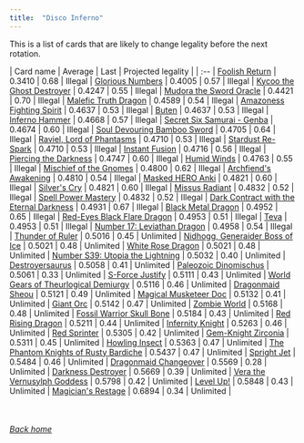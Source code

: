 ```yaml
---
title:  "Disco Inferno"
---
```


This is a list of cards that are likely to change legality before the next rotation.

| Card name | Average | Last | Projected legality |
| :-- |
[Foolish Return](https://db.ygoprodeck.com/card/?search=Foolish%20Return) | 0.3410 | 0.68 | Illegal |
[Glorious Numbers](https://db.ygoprodeck.com/card/?search=Glorious%20Numbers) | 0.4005 | 0.57 | Illegal |
[Kycoo the Ghost Destroyer](https://db.ygoprodeck.com/card/?search=Kycoo%20the%20Ghost%20Destroyer) | 0.4247 | 0.55 | Illegal |
[Mudora the Sword Oracle](https://db.ygoprodeck.com/card/?search=Mudora%20the%20Sword%20Oracle) | 0.4421 | 0.70 | Illegal |
[Malefic Truth Dragon](https://db.ygoprodeck.com/card/?search=Malefic%20Truth%20Dragon) | 0.4589 | 0.54 | Illegal |
[Amazoness Fighting Spirit](https://db.ygoprodeck.com/card/?search=Amazoness%20Fighting%20Spirit) | 0.4637 | 0.53 | Illegal |
[Buten](https://db.ygoprodeck.com/card/?search=Buten) | 0.4637 | 0.53 | Illegal |
[Inferno Hammer](https://db.ygoprodeck.com/card/?search=Inferno%20Hammer) | 0.4668 | 0.57 | Illegal |
[Secret Six Samurai - Genba](https://db.ygoprodeck.com/card/?search=Secret%20Six%20Samurai%20-%20Genba) | 0.4674 | 0.60 | Illegal |
[Soul Devouring Bamboo Sword](https://db.ygoprodeck.com/card/?search=Soul%20Devouring%20Bamboo%20Sword) | 0.4705 | 0.64 | Illegal |
[Raviel, Lord of Phantasms](https://db.ygoprodeck.com/card/?search=Raviel,%20Lord%20of%20Phantasms) | 0.4710 | 0.53 | Illegal |
[Stardust Re-Spark](https://db.ygoprodeck.com/card/?search=Stardust%20Re-Spark) | 0.4710 | 0.53 | Illegal |
[Instant Fusion](https://db.ygoprodeck.com/card/?search=Instant%20Fusion) | 0.4716 | 0.56 | Illegal |
[Piercing the Darkness](https://db.ygoprodeck.com/card/?search=Piercing%20the%20Darkness) | 0.4747 | 0.60 | Illegal |
[Humid Winds](https://db.ygoprodeck.com/card/?search=Humid%20Winds) | 0.4763 | 0.55 | Illegal |
[Mischief of the Gnomes](https://db.ygoprodeck.com/card/?search=Mischief%20of%20the%20Gnomes) | 0.4800 | 0.62 | Illegal |
[Archfiend's Awakening](https://db.ygoprodeck.com/card/?search=Archfiend's%20Awakening) | 0.4810 | 0.54 | Illegal |
[Masked HERO Anki](https://db.ygoprodeck.com/card/?search=Masked%20HERO%20Anki) | 0.4821 | 0.60 | Illegal |
[Silver's Cry](https://db.ygoprodeck.com/card/?search=Silver's%20Cry) | 0.4821 | 0.60 | Illegal |
[Missus Radiant](https://db.ygoprodeck.com/card/?search=Missus%20Radiant) | 0.4832 | 0.52 | Illegal |
[Spell Power Mastery](https://db.ygoprodeck.com/card/?search=Spell%20Power%20Mastery) | 0.4832 | 0.52 | Illegal |
[Dark Contract with the Eternal Darkness](https://db.ygoprodeck.com/card/?search=Dark%20Contract%20with%20the%20Eternal%20Darkness) | 0.4931 | 0.67 | Illegal |
[Black Metal Dragon](https://db.ygoprodeck.com/card/?search=Black%20Metal%20Dragon) | 0.4952 | 0.65 | Illegal |
[Red-Eyes Black Flare Dragon](https://db.ygoprodeck.com/card/?search=Red-Eyes%20Black%20Flare%20Dragon) | 0.4953 | 0.51 | Illegal |
[Teva](https://db.ygoprodeck.com/card/?search=Teva) | 0.4953 | 0.51 | Illegal |
[Number 17: Leviathan Dragon](https://db.ygoprodeck.com/card/?search=Number%2017:%20Leviathan%20Dragon) | 0.4958 | 0.54 | Illegal |
[Thunder of Ruler](https://db.ygoprodeck.com/card/?search=Thunder%20of%20Ruler) | 0.5016 | 0.45 | Unlimited |
[Nidhogg, Generaider Boss of Ice](https://db.ygoprodeck.com/card/?search=Nidhogg,%20Generaider%20Boss%20of%20Ice) | 0.5021 | 0.48 | Unlimited |
[White Rose Dragon](https://db.ygoprodeck.com/card/?search=White%20Rose%20Dragon) | 0.5021 | 0.48 | Unlimited |
[Number S39: Utopia the Lightning](https://db.ygoprodeck.com/card/?search=Number%20S39:%20Utopia%20the%20Lightning) | 0.5032 | 0.40 | Unlimited |
[Destroyersaurus](https://db.ygoprodeck.com/card/?search=Destroyersaurus) | 0.5058 | 0.41 | Unlimited |
[Paleozoic Dinomischus](https://db.ygoprodeck.com/card/?search=Paleozoic%20Dinomischus) | 0.5061 | 0.33 | Unlimited |
[S-Force Justify](https://db.ygoprodeck.com/card/?search=S-Force%20Justify) | 0.5111 | 0.43 | Unlimited |
[World Gears of Theurlogical Demiurgy](https://db.ygoprodeck.com/card/?search=World%20Gears%20of%20Theurlogical%20Demiurgy) | 0.5116 | 0.46 | Unlimited |
[Dragonmaid Sheou](https://db.ygoprodeck.com/card/?search=Dragonmaid%20Sheou) | 0.5121 | 0.49 | Unlimited |
[Magical Musketeer Doc](https://db.ygoprodeck.com/card/?search=Magical%20Musketeer%20Doc) | 0.5132 | 0.41 | Unlimited |
[Giant Orc](https://db.ygoprodeck.com/card/?search=Giant%20Orc) | 0.5142 | 0.47 | Unlimited |
[Zombie World](https://db.ygoprodeck.com/card/?search=Zombie%20World) | 0.5168 | 0.48 | Unlimited |
[Fossil Warrior Skull Bone](https://db.ygoprodeck.com/card/?search=Fossil%20Warrior%20Skull%20Bone) | 0.5184 | 0.43 | Unlimited |
[Red Rising Dragon](https://db.ygoprodeck.com/card/?search=Red%20Rising%20Dragon) | 0.5211 | 0.44 | Unlimited |
[Infernity Knight](https://db.ygoprodeck.com/card/?search=Infernity%20Knight) | 0.5263 | 0.46 | Unlimited |
[Red Sprinter](https://db.ygoprodeck.com/card/?search=Red%20Sprinter) | 0.5305 | 0.42 | Unlimited |
[Gem-Knight Zirconia](https://db.ygoprodeck.com/card/?search=Gem-Knight%20Zirconia) | 0.5311 | 0.45 | Unlimited |
[Howling Insect](https://db.ygoprodeck.com/card/?search=Howling%20Insect) | 0.5363 | 0.47 | Unlimited |
[The Phantom Knights of Rusty Bardiche](https://db.ygoprodeck.com/card/?search=The%20Phantom%20Knights%20of%20Rusty%20Bardiche) | 0.5437 | 0.47 | Unlimited |
[Spright Jet](https://db.ygoprodeck.com/card/?search=Spright%20Jet) | 0.5484 | 0.46 | Unlimited |
[Dragonmaid Changeover](https://db.ygoprodeck.com/card/?search=Dragonmaid%20Changeover) | 0.5569 | 0.28 | Unlimited |
[Darkness Destroyer](https://db.ygoprodeck.com/card/?search=Darkness%20Destroyer) | 0.5669 | 0.39 | Unlimited |
[Vera the Vernusylph Goddess](https://db.ygoprodeck.com/card/?search=Vera%20the%20Vernusylph%20Goddess) | 0.5798 | 0.42 | Unlimited |
[Level Up!](https://db.ygoprodeck.com/card/?search=Level%20Up!) | 0.5848 | 0.43 | Unlimited |
[Magician's Restage](https://db.ygoprodeck.com/card/?search=Magician's%20Restage) | 0.6894 | 0.34 | Unlimited |

<br>

###### [Back home](index)